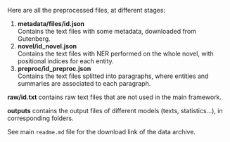 Here are all the preprocessed files, at different stages:

1. **metadata/files/id.json** \
Contains the text files with some metadata, downloaded from Gutenberg.
2. **novel/id_novel.json** \
Contains the text files with NER performed on the whole novel, with positional indices for each entity.
3. **preproc/id_preproc.json** \
Contains the text files splitted into paragraphs, where entities and summaries are associated to each paragraph.

**raw/id.txt** contains raw text files that are not used in the main framework.

**outputs** contains the output files of different models (texts, statistics...), in corresponding folders.

See main ```readme.md``` file for the download link of the data archive.